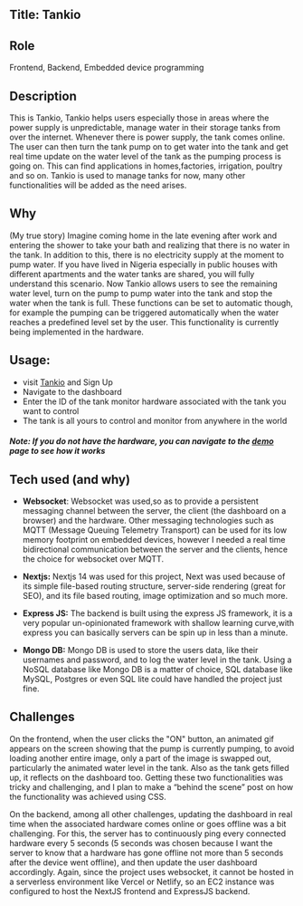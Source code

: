 ## Title: Tankio

## Role

Frontend, Backend, Embedded device programming

## Description

This is Tankio, Tankio helps users especially those in areas where the power supply is unpredictable, manage water in their storage tanks from over the internet. Whenever there is power supply, the tank comes online. The user can then turn the tank pump on to get water into the tank and get real time update on the water level of the tank as the pumping process is going on. This can find applications in homes,factories, irrigation, poultry and so on. Tankio is used to manage tanks for now, many other functionalities will be added as the need arises.

## Why

(My true story) Imagine coming home in the late evening after work and entering the shower to take your bath and realizing that there is no water in the tank. In addition to this, there is no electricity supply at the moment to pump water. If you have lived in Nigeria especially in public houses with different apartments and the water tanks are shared, you will fully understand this scenario.
Now Tankio allows users to see the remaining water level, turn on the pump to pump water into the tank and stop the water when the tank is full.
These functions can be set to automatic though, for example the pumping can be triggered automatically when the water reaches a predefined level set by the user. This functionality is currently being implemented in the hardware.

## Usage:

- visit [Tankio](https.tankio.orangius.xyz/) and Sign Up
- Navigate to the dashboard
- Enter the ID of the tank monitor hardware associated with the tank you want to control
- The tank is all yours to control and monitor from anywhere in the world

#### _Note: If you do not have the hardware, you can navigate to the [demo](https.tankio.orangius.xyz/demo) page to see how it works_

## Tech used (and why)

- **Websocket**: Websocket was used,so as to provide a persistent messaging channel between the server, the client (the dashboard on a browser) and the hardware. Other messaging technologies such as MQTT (Message Queuing Telemetry Transport) can be used for its low memory footprint on embedded devices, however I needed a real time bidirectional communication between the server and the clients, hence the choice for websocket over MQTT.

- **Nextjs:** Nextjs 14 was used for this project, Next was used because of its simple file-based routing structure, server-side rendering (great for SEO), and its file based routing, image optimization and so much more.
- **Express JS:** The backend is built using the express JS framework, it is a very popular un-opinionated framework with shallow learning curve,with express you can basically servers can be spin up in less than a minute.

- **Mongo DB:** Mongo DB is used to store the users data, like their usernames and password, and to log the water level in the tank. Using a NoSQL database like Mongo DB is a matter of choice, SQL database like MySQL, Postgres or even SQL lite could have handled the project just fine.

## Challenges

On the frontend, when the user clicks the "ON" button, an animated gif appears on the screen showing that the pump is currently pumping, to avoid loading another entire image, only a part of the image is swapped out, particularly the animated water level in the tank. Also as the tank gets filled up, it reflects on the dashboard too. Getting these two functionalities was tricky and challenging, and I plan to make a “behind the scene” post on how the functionality was achieved using CSS.

On the backend, among all other challenges, updating the dashboard in real time when the associated hardware comes online or goes offline was a bit challenging. For this, the server has to continuously ping every connected hardware every 5 seconds (5 seconds was chosen because I want the server to know that a hardware has gone offline not more than 5 seconds after the device went offline), and then update the user dashboard accordingly.
Again, since the project uses websocket, it cannot be hosted in a serverless environment like Vercel or Netlify, so an EC2 instance was configured to host the NextJS frontend and ExpressJS backend.
